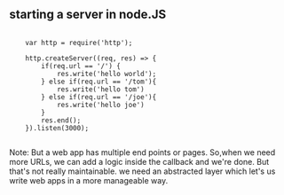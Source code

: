 ## starting a server in node.JS

<pre><code>
    var http = require('http');
    
	http.createServer((req, res) => {
		if(req.url == '/') {
			res.write('hello world');
		} else if(req.url == '/tom'){
			res.write('hello tom')
		} else if(req.url == '/joe'){
			res.write('hello joe')
		}
		res.end();
	}).listen(3000);

</code></pre>

Note:
But a web app has multiple end points or pages. So,when we need more URLs, we can add a logic inside the callback and we're done. But that's not really maintainable. we need an abstracted layer which let's us write web apps in a more manageable way.